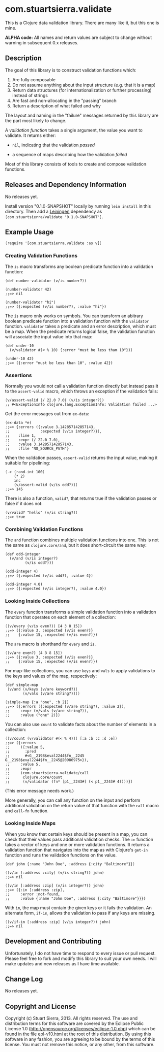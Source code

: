 # com.stuartsierra.validate

This is a Clojure data validation library. There are many like it, but
this one is mine.

**ALPHA code:** All names and return values are subject to change
without warning in subsequent 0.x releases.



## Description

The goal of this library is to construct validation functions which:

1. Are fully composable
2. Do not assume anything about the input structure
   (e.g. that it is a map)
3. Return data structures (for internationalization or further
   processing) instead of strings
4. Are fast and non-allocating in the "passing" branch
5. Return a description of what failed and why

The layout and naming in the "failure" messages returned by this
library are the part most likely to change.

A *validation function* takes a single argument, the value you want to
validate. It returns either:

* `nil`, indicating that the validation *passed*

* a sequence of maps describing how the validation *failed*

Most of this library consists of tools to create and compose
validation functions.



## Releases and Dependency Information

No releases yet.

Install version "0.1.0-SNAPSHOT" locally by running `lein install` in
this directory. Then add a [Leiningen](http://leiningen.org/)
dependency as `[com.stuartsierra/validate "0.1.0-SNAPSHOT"]`.



## Example Usage

    (require '[com.stuartsierra.validate :as v])


### Creating Validation Functions

The `is` macro transforms any boolean predicate function into a
validation function:

    (def number-validator (v/is number?))
    
    (number-validator 42)
    ;;=> nil
    
    (number-validator "hi")
    ;;=> ({:expected (v/is number?), :value "hi"})


The `is` macro only works on symbols. You can transform an abitrary
boolean predicate function into a validation function with the
`validator` function. `validator` takes a predicate and an error
description, which must be a map. When the predicate returns logical
false, the validation function will associate the input value into
that map:

    (def under-10
      (v/validator #(< % 10) {:error "must be less than 10"}))

    (under-10 42)
    ;;=> ({:error "must be less than 10", :value 42})


### Assertions

Normally you would not call a validation function directly but instead
pass it to the `assert-valid` macro, which throws an exception if the
validation fails:

    (v/assert-valid (/ 22.0 7.0) (v/is integer?))
    ;; #<ExceptionInfo clojure.lang.ExceptionInfo: Validation failed ...>

Get the error messages out from `ex-data`:

    (ex-data *e)
    ;;=> {:errors ({:value 3.142857142857143,
    ;;              :expected (v/is integer?)}),
    ;;    :line 1,
    ;;    :expr (/ 22.0 7.0),
    ;;    :value 3.142857142857143,
    ;;    :file "NO_SOURCE_PATH"}

When the validation passes, `assert-valid` returns the input value,
making it suitable for pipelining:

    (-> (rand-int 100)
        (* 2)
        inc
        (v/assert-valid (v/is odd?)))
    ;;=> 145

There is also a function, `valid?`, that returns true if the
validation passes or false if it does not:

    (v/valid? "hello" (v/is string?))
    ;;=> true


### Combining Validation Functions

The `and` function combines multiple validation functions into one.
This is not the same as `clojure.core/and`, but it does short-circuit
the same way:

    (def odd-integer
      (v/and (v/is integer?)
             (v/is odd?)))

    (odd-integer 4)
    ;;=> ({:expected (v/is odd?), :value 4})

    (odd-integer 4.0)
    ;;=> ({:expected (v/is integer?), :value 4.0})


### Looking Inside Collections

The `every` function transforms a simple validation function into a
validation function that operates on each element of a collection:

    ((v/every (v/is even?)) [4 3 8 15])
    ;;=> ({:value 3, :expected (v/is even?)}
    ;;    {:value 15, :expected (v/is even?)})

The `are` macro is shorthand for `every` and `is`.

    ((v/are even?) [4 3 8 15])
    ;;=> ({:value 3, :expected (v/is even?)}
    ;;    {:value 15, :expected (v/is even?)})

For map-like collections, you can use `keys` and `vals` to apply
validations to the keys and values of the map, respectively:

    (def simple-map
     (v/and (v/keys (v/are keyword?))
            (v/vals (v/are string?))))

    (simple-map {:a "one", :b 2})
    ;;=> ({:errors ({:expected (v/are string?), :value 2}),
    ;;     :expr (v/vals (v/are string?)),
    ;;     :value ("one" 2)})

You can also use `count` to validate facts about the number of
elements in a collection:

    ((v/count (v/validator #(< % 4))) [:a :b :c :d :e])
    ;;=> ({:errors
    ;;     ({:value 5,
    ;;       :pred
    ;;       #<G__2198$eval2244$fn__2245 G__2198$eval2244$fn__2245@20986975>}),
    ;;     :value 5,
    ;;     :expr
    ;;     (com.stuartsierra.validate/call
    ;;      clojure.core/count
    ;;      (v/validator (fn* [p1__2243#] (< p1__2243# 4))))})

(This error message needs work.)

More generally, you can call any function on the input and perform
additional validation on the return value of that function with the
`call` macro and `call-fn` function.


### Looking Inside Maps

When you know that certain keys should be present in a map, you can
check that their values pass additional validation checks. The `in`
function takes a vector of keys and one or more validation functions.
It returns a validation function that navigates into the map as with
Clojure's `get-in` function and runs the validation functions on the
value. 

    (def john {:name "John Doe", :address {:city "Baltimore"}})

    ((v/in [:address :city] (v/is string?)) john)
    ;;=> nil

    ((v/in [:address :zip] (v/is integer?)) john)
    ;;=> ({:in [:address :zip],
    ;;     :error :not-found,
    ;;     :value {:name "John Doe", :address {:city "Baltimore"}}})

With `in`, the map must contain the given keys or it fails the
validation. An alternate form, `if-in`, allows the validation to pass
if any keys are missing.

    ((v/if-in [:address :zip] (v/is integer?)) john)
    ;;=> nil



## Development and Contributing

Unfortunately, I do not have time to respond to every issue or pull
request. Please feel free to fork and modify this library to suit your
own needs. I will make updates and new releases as I have time
available.



## Change Log

No releases yet.



## Copyright and License

Copyright (c) Stuart Sierra, 2013. All rights reserved. The use and
distribution terms for this software are covered by the Eclipse Public
License 1.0 (http://opensource.org/licenses/eclipse-1.0.php) which can
be found in the file epl-v10.html at the root of this distribution. By
using this software in any fashion, you are agreeing to be bound by
the terms of this license. You must not remove this notice, or any
other, from this software.
